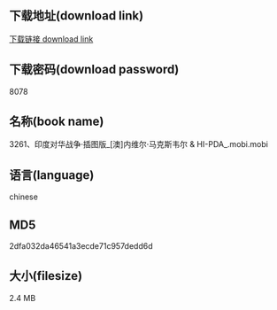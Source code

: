 ## 下载地址(download link)
[下载链接 download link](https://voluble-croquembouche-d321dc.netlify.app/?s=3261%E3%80%81%E5%8D%B0%E5%BA%A6%E5%AF%B9%E5%8D%8E%E6%88%98%E4%BA%89%C2%B7%E6%8F%92%E5%9B%BE%E7%89%88_%5B%E6%BE%B3%5D%E5%86%85%E7%BB%B4%E5%B0%94%C2%B7%E9%A9%AC%E5%85%8B%E6%96%AF%E9%9F%A6%E5%B0%94+%26+HI-PDA_.mobi)

## 下载密码(download password)
8078

## 名称(book name)
3261、印度对华战争·插图版_[澳]内维尔·马克斯韦尔 & HI-PDA_.mobi.mobi

## 语言(language)
chinese

## MD5
2dfa032da46541a3ecde71c957dedd6d

## 大小(filesize)
2.4 MB
